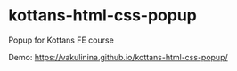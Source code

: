 # kottans-html-css-popup
Popup for Kottans FE course

Demo: https://vakulinina.github.io/kottans-html-css-popup/
